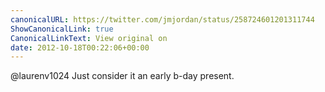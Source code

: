```yaml
---
canonicalURL: https://twitter.com/jmjordan/status/258724601201311744
ShowCanonicalLink: true
CanonicalLinkText: View original on
date: 2012-10-18T00:22:06+00:00
---
```

@laurenv1024 Just consider it an early b-day present.